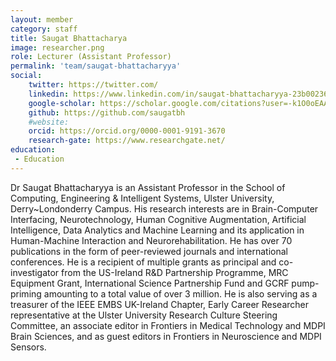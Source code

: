 ```yaml
---
layout: member
category: staff
title: Saugat Bhattacharya
image: researcher.png
role: Lecturer (Assistant Professor)
permalink: 'team/saugat-bhattacharyya'
social:
    twitter: https://twitter.com/
    linkedin: https://www.linkedin.com/in/saugat-bhattacharyya-23b00236/
    google-scholar: https://scholar.google.com/citations?user=-k1O0oEAAAAJ&hl=en
    github: https://github.com/saugatbh
    #website:
    orcid: https://orcid.org/0000-0001-9191-3670
    research-gate: https://www.researchgate.net/
education:
 - Education
---
```


 Dr Saugat Bhattacharyya is an Assistant Professor in the School of Computing, Engineering & Intelligent Systems, Ulster University, Derry~Londonderry Campus. His research interests are in Brain-Computer Interfacing, Neurotechnology, Human Cognitive Augmentation, Artificial Intelligence, Data Analytics and Machine Learning and its application in Human-Machine Interaction and Neurorehabilitation. He has over 70 publications in the form of peer-reviewed journals and international conferences. He is a recipient of multiple grants as principal and co-investigator from the US-Ireland R&D Partnership Programme, MRC Equipment Grant, International Science Partnership Fund and GCRF pump-priming amounting to a total value of over 3 million. He is also serving as a treasurer of the IEEE EMBS UK-Ireland Chapter, Early Career Researcher representative at the Ulster University Research Culture Steering Committee, an associate editor in Frontiers in Medical Technology and MDPI Brain Sciences, and as guest editors in Frontiers in Neuroscience and MDPI Sensors.
